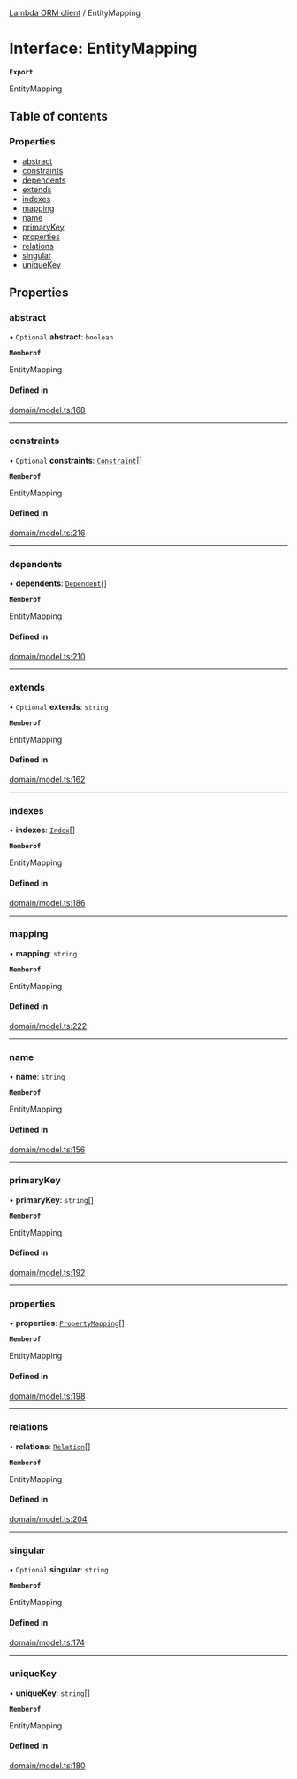 [Lambda ORM client](../README.md) / EntityMapping

# Interface: EntityMapping

**`Export`**

EntityMapping

## Table of contents

### Properties

- [abstract](EntityMapping.md#abstract)
- [constraints](EntityMapping.md#constraints)
- [dependents](EntityMapping.md#dependents)
- [extends](EntityMapping.md#extends)
- [indexes](EntityMapping.md#indexes)
- [mapping](EntityMapping.md#mapping)
- [name](EntityMapping.md#name)
- [primaryKey](EntityMapping.md#primarykey)
- [properties](EntityMapping.md#properties)
- [relations](EntityMapping.md#relations)
- [singular](EntityMapping.md#singular)
- [uniqueKey](EntityMapping.md#uniquekey)

## Properties

### abstract

• `Optional` **abstract**: `boolean`

**`Memberof`**

EntityMapping

#### Defined in

[domain/model.ts:168](https://github.com/FlavioLionelRita/lambdaorm-client-node/blob/5a7bd8d/src/lib/domain/model.ts#L168)

___

### constraints

• `Optional` **constraints**: [`Constraint`](Constraint.md)[]

**`Memberof`**

EntityMapping

#### Defined in

[domain/model.ts:216](https://github.com/FlavioLionelRita/lambdaorm-client-node/blob/5a7bd8d/src/lib/domain/model.ts#L216)

___

### dependents

• **dependents**: [`Dependent`](Dependent.md)[]

**`Memberof`**

EntityMapping

#### Defined in

[domain/model.ts:210](https://github.com/FlavioLionelRita/lambdaorm-client-node/blob/5a7bd8d/src/lib/domain/model.ts#L210)

___

### extends

• `Optional` **extends**: `string`

**`Memberof`**

EntityMapping

#### Defined in

[domain/model.ts:162](https://github.com/FlavioLionelRita/lambdaorm-client-node/blob/5a7bd8d/src/lib/domain/model.ts#L162)

___

### indexes

• **indexes**: [`Index`](Index.md)[]

**`Memberof`**

EntityMapping

#### Defined in

[domain/model.ts:186](https://github.com/FlavioLionelRita/lambdaorm-client-node/blob/5a7bd8d/src/lib/domain/model.ts#L186)

___

### mapping

• **mapping**: `string`

**`Memberof`**

EntityMapping

#### Defined in

[domain/model.ts:222](https://github.com/FlavioLionelRita/lambdaorm-client-node/blob/5a7bd8d/src/lib/domain/model.ts#L222)

___

### name

• **name**: `string`

**`Memberof`**

EntityMapping

#### Defined in

[domain/model.ts:156](https://github.com/FlavioLionelRita/lambdaorm-client-node/blob/5a7bd8d/src/lib/domain/model.ts#L156)

___

### primaryKey

• **primaryKey**: `string`[]

**`Memberof`**

EntityMapping

#### Defined in

[domain/model.ts:192](https://github.com/FlavioLionelRita/lambdaorm-client-node/blob/5a7bd8d/src/lib/domain/model.ts#L192)

___

### properties

• **properties**: [`PropertyMapping`](PropertyMapping.md)[]

**`Memberof`**

EntityMapping

#### Defined in

[domain/model.ts:198](https://github.com/FlavioLionelRita/lambdaorm-client-node/blob/5a7bd8d/src/lib/domain/model.ts#L198)

___

### relations

• **relations**: [`Relation`](Relation.md)[]

**`Memberof`**

EntityMapping

#### Defined in

[domain/model.ts:204](https://github.com/FlavioLionelRita/lambdaorm-client-node/blob/5a7bd8d/src/lib/domain/model.ts#L204)

___

### singular

• `Optional` **singular**: `string`

**`Memberof`**

EntityMapping

#### Defined in

[domain/model.ts:174](https://github.com/FlavioLionelRita/lambdaorm-client-node/blob/5a7bd8d/src/lib/domain/model.ts#L174)

___

### uniqueKey

• **uniqueKey**: `string`[]

**`Memberof`**

EntityMapping

#### Defined in

[domain/model.ts:180](https://github.com/FlavioLionelRita/lambdaorm-client-node/blob/5a7bd8d/src/lib/domain/model.ts#L180)
